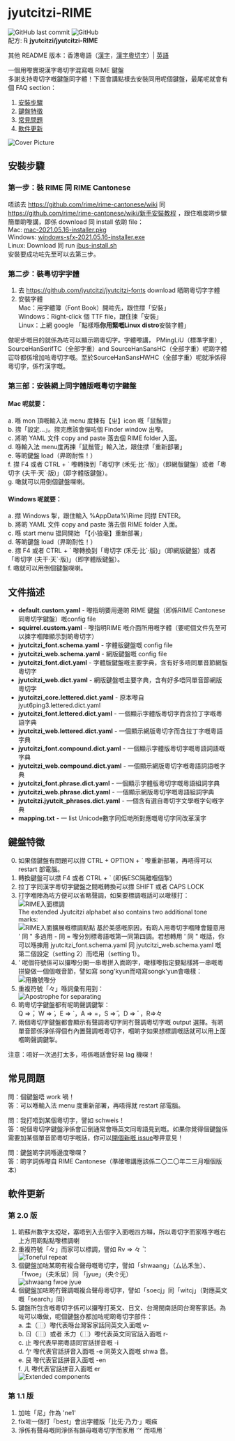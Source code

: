 # jyutcitzi-RIME
![GitHub last commit](https://img.shields.io/github/last-commit/jyutcitzi/jyutcitzi-RIME.svg) ![GitHub](https://img.shields.io/github/license/jyutcitzi/jyutcitzi-RIME.svg)  
配方: ℞ **jyutcitzi/jyutcitzi-RIME**

其他 README 版本：香港粵語（[漢字](README.yue-hk.honzi.md)，[漢字粵切字](README.yue-hk.honzi-jcz.md)）| [英語](README.md)

一個用嚟實現漢字粵切字混寫嘅 RIME 鍵盤  
多謝支持粵切字嘅鍵盤同字體！下面會講點樣去安裝同用呢個鍵盤，最尾呢就會有個 FAQ section：  
1. [安裝步驟](#安裝步驟)  
2. [鍵盤特徵](#鍵盤特徵)
3. [常見問題](#常見問題)
4. [軟件更新](#軟件更新)  

![Cover Picture](https://github.com/jyutcitzi/jyutcitzi-RIME/blob/d5f0104ab5d2a111f9dc2a0ffa511709fb88f83e/images/cover_picture.png)

## 安裝步驟
### 第一步：裝 RIME 同 RIME Cantonese
唔該去 https://github.com/rime/rime-cantonese/wiki 同 https://github.com/rime/rime-cantonese/wiki/新手安裝教程 ，跟住嗰度啲步驟  
簡單啲嚟講，即係 download 同 install 依啲 file：  
Mac: [mac-2021.05.16-installer.pkg](https://github.com/rime/rime-cantonese/releases/download/2021.05.16/mac-2021.05.16-installer.pkg)  
Windows: [windows-sfx-2021.05.16-installer.exe](https://github.com/rime/rime-cantonese/releases/download/2021.05.16/windows-sfx-2021.05.16-installer.exe)  
Linux: Download 同 run [ibus-install.sh](https://github.com/rime/rime-cantonese/releases/download/2021.05.16/ibus-install.sh)  
安裝要成功咗先至可以去第三步。  

### 第二步：裝粵切字字體
1. 去 https://github.com/jyutcitzi/jyutcitzi-fonts download 晒啲粵切字字體  
2. 安裝字體  
Mac：用字體簿（Font Book）開咗先，跟住㩒「安裝」  
Windows：Right-click 個 TTF file，跟住揀「安裝」  
Linux：上網 google 「點樣喺**你用緊嘅Linux distro**安裝字體」  

做呢步嘅目的就係為咗可以顯示啲粵切字。字體嚟講， PMingLiU（標準字重）, SourceHanSerifTC（全部字重）and SourceHanSansHC（全部字重）呢啲字體冚唥都係增加咗粵切字嘅。至於SourceHanSansHWHC（全部字重）呢就淨係得粵切字，係冇漢字嘅。

### 第三部：安裝網上同字體版嘅粵切字鍵盤
#### Mac 呢就要：
   a. 喺 mon 頂嘅輸入法 menu 度揀有【ㄓ】icon 嘅「鼠鬚管」  
   b. 㩒「設定…」。㩒完應該會彈咗個 Finder window 出嚟。  
   c. 將啲 YAML 文件 copy and paste 落去個 RIME folder 入面。  
   d. 喺輸入法 menu度再揀「鼠鬚管」輸入法，跟住㩒「重新部署」  
   e. 等啲鍵盤 load（畀啲耐性！）  
   f. 㩒 F4 或者 CTRL + \` 嚟轉換到「粵切字 (禾旡·比\`·版)」（即網版鍵盤）或者「粵切字 (夫干·天\`·版)」（即字體版鍵盤）。  
   g. 噉就可以用倒個鍵盤㗎喇。  

#### Windows 呢就要：
   a. 㩒 Windows 掣，跟住輸入 %AppData%\Rime 同㩒 ENTER。  
   b. 將啲 YAML 文件 copy and paste 落去個 RIME folder 入面。  
   c. 喺 start menu 揾同開始 「【小狼毫】重新部署」  
   d. 等啲鍵盤 load（畀啲耐性！）  
   e. 㩒 F4 或者 CTRL + \` 嚟轉換到「粵切字 (禾旡·比\`·版)」（即網版鍵盤）或者「粵切字 (夫干·天\`·版)」（即字體版鍵盤）。  
   f. 噉就可以用倒個鍵盤㗎喇。  

## 文件描述
- **default.custom.yaml** - 嚟指明要用邊啲 RIME 鍵盤（即係RIME Cantonese同粵切字鍵盤）嘅config file
- **squirrel.custom.yaml** - 嚟指明RIME 嘅介面所用嘅字體（要呢個文件先至可以揀字嗰陣顯示到啲粵切字）
- **jyutcitzi_font.schema.yaml** - 字體版鍵盤嘅 config file
- **jyutcitzi_web.schema.yaml** - 網版鍵盤嘅 config file 
- **jyutcitzi_font.dict.yaml** - 字體版鍵盤嘅主要字典，含有好多唔同單音節網版粵切字
- **jyutcitzi_web.dict.yaml** - 網版鍵盤嘅主要字典，含有好多唔同單音節網版粵切字
- **jyutcitzi_core.lettered.dict.yaml** - 原本嚟自 jyut6ping3.lettered.dict.yaml
- **jyutcitzi_font.lettered.dict.yaml** - 一個顯示字體版粵切字而含拉丁字嘅粵語字典
- **jyutcitzi_web.lettered.dict.yaml** - 一個顯示網版粵切字而含拉丁字嘅粵語字典
- **jyutcitzi_font.compound.dict.yaml** - 一個顯示字體版粵切字嘅粵語詞語嘅字典  
- **jyutcitzi_web.compound.dict.yaml** - 一個顯示網版粵切字嘅粵語詞語嘅字典  
- **jyutcitzi_font.phrase.dict.yaml** - 一個顯示字體版粵切字嘅粵語組詞字典  
- **jyutcitzi_web.phrase.dict.yaml** - 一個顯示網版粵切字嘅粵語組詞字典  
- **jyutcitzi.jyutcit_phrases.dict.yaml** - 一個含有選自粵切字文學嘅字句嘅字典  
- **mapping.txt** - 一 list Unicode數字同佢哋所對應嘅粵切字同改革漢字  

## 鍵盤特徵
   0. 如果個鍵盤有問題可以㩒 CTRL + OPTION + \` 嚟重新部署，再唔得可以 restart 部電腦。  
   1. 轉換鍵盤可以㩒 F4 或者 CTRL + \` (即係ESC隔離嗰個掣)  
   2. 拉丁字同漢字粵切字鍵盤之間嘅轉換可以㩒 SHIFT 或者 CAPS LOCK
   3. 打字嗰陣為咗方便可以省略聲調，如果要標調嘅話可以噉樣打：  
	![RIME入面標調](https://github.com/jyutcitzi/jyutcitzi-RIME/blob/1efad951f8ef6e2cbc36f05b85726a21e3a2f1c5/images/tone_marks.png)  
   	The extended Jyutcitzi alphabet also contains two additional tone marks:  
   	![RIME入面擴展嘅標調點點](https://github.com/jyutcitzi/jyutcitzi-RIME/blob/4fc8bf49e4424a0743e854259ff2c454eed5a311/images/tone_marks_extended.png)
      基於美感嘅原因，有啲人用粵切字嗰陣會鐘意用 ' 同 " 多過用 - 同 = 嚟分別標粵語嘅第一同第四調。若想轉用 ' 同 " 嘅話，你可以喺揀用 jyutcitzi_font.schema.yaml 同 jyutcitzi_web.schema.yaml 嘅 第二個設定（setting 2）而唔用（setting 1）。
   4. ' 呢個符號係可以攞嚟分開一串粵拼入面啲字，噉樣嚟指定要點樣將一串嘅粵拼變做一個個嘅音節，譬如寫 song'kyun而唔寫songk'yun會噉樣：  
![用撇號嚟分](https://github.com/jyutcitzi/jyutcitzi-RIME/blob/194d5590b80284f298057cd7f67dbe43b7c151e2/images/apostrophe_for_separating.png)
   5. 重複符號「々」喺詞彙有用到：  
![Apostrophe for separating](https://github.com/jyutcitzi/jyutcitzi-RIME/blob/194d5590b80284f298057cd7f67dbe43b7c151e2/images/apostrophe_for_separating.png) 
   6. 啲粵切字鍵盤都有呢啲聲調鍵掣：  
      Q ⇒  ̄，W ⇒  ́，E ⇒ \`，A ⇒ =，S ⇒  ̋，D ⇒ ﾞ，R⇒々
   7. 兩個粵切字鍵盤都會顯示有聲調粵切字同冇聲調粵切字嘅 output 選擇。有啲單音節係淨係得個冇內置聲調嘅粵切字，嗰啲字如果想標調嘅話就可以用上面嗰啲聲調鍵掣。

注意：唔好一次過打太多，唔係嘅話會好易 lag 機㗎！

## 常見問題
問：個鍵盤唔 work 喎！  
答：可以喺輸入法 menu 度重新部署，再唔得就 restart 部電腦。

問：我打唔到某個粵切字，譬如 schweis！  
答：呢個粵切字鍵盤淨係會冚倒通常會喺英文同粵語見到嘅。如果你覺得個鍵盤係需要加某個單音節粵切字嘅話，你可以[開個新嘅 issue](https://github.com/jyutcitzi/jyutcitzi-RIME/issues/new)嚟畀意見！

問：鍵盤啲字詞喺邊度嚟㗎？  
答：啲字詞係嚟自 RIME Cantonese（準確嚟講應該係二〇二〇年二三月嗰個版本）

## 軟件更新
### 第 2.0 版
1. 啲蘇州數字太掗埞，塞唔到入去個字入面嘅四方𡃈，所以粵切字而家喺字嘅右上方用啲點點嚟標調喇
2. 重複符號「々」而家可以標調，譬如 Rv ⇒ 々 ̄：  
   ![Toneful repeat](https://github.com/jyutcitzi/jyutcitzi-RIME/blob/aee302bd087caba2e933d9f22a11b8455ace1e87/images/toneful_repeat.png)
3. 個鍵盤加咗某啲有複合聲母嘅粵切字，譬如「shwaang」（厶亾禾生）、「fwoe」（夫禾居）同 「jyue」（央仒旡）  
   ![shwaang fwoe jyue](https://github.com/jyutcitzi/jyutcitzi-RIME/blob/aee302bd087caba2e933d9f22a11b8455ace1e87/images/shwaang_fwoe_jyue.png)
4. 個鍵盤加咗啲冇聲調嘅複合聲母粵切字，譬如「soecj」同「witcj」（對應英文嘅「search」同）  
5. 鍵盤所包含嘅粵切字係可以攞嚟打英文、日文、台灣閩南話同台灣客家話。為咗可以噉做，呢個鍵盤亦都加咗呢啲粵切字部件：  
a. 圭（⿰）嚟代表喺台灣客家話同英文入面嘅 v-  
b. ㄖ（⿰）或者 禾力（⿰）嚟代表英文同官話入面嘅 r-  
c. 止 嚟代表早期粵語同官話拼音嘅 -i  
d. 亇 嚟代表官話拼音入面嘅 -e 同英文入面嘅 shwa 音。  
e. 艮 嚟代表官話拼音入面嘅 -en  
f. ㄦ 嚟代表官話拼音入面嘅 er  
   ![Extended components](https://github.com/jyutcitzi/jyutcitzi-RIME/blob/aee302bd087caba2e933d9f22a11b8455ace1e87/images/extended_components.png)

### 第 1.1 版
1. 加咗「尼」作為 'ne1'
2. fix咗一個打「best」會出字體版「比旡·乃力·」嘅痋
3. 淨係有聲母嘅同淨係有韻母嘅粵切字而家用 ⺍ 而唔用 \`
